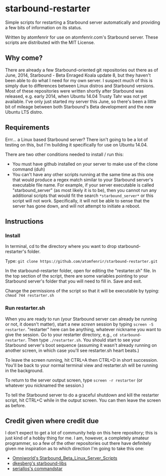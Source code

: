 starbound-restarter
===================

Simple scripts for restarting a Starbound server automatically and providing a few bits of information on its status.

Written by atomfenrir for use on atomfenrir.com's Starbound server. These scripts are distributed with the MIT License.

## Why come?

There are already a few Starbound-oriented git repositories out there as of June, 2014, Starbound - Beta Enraged Koala update 8, but they haven't been able to do what I need for my own server. I suspect much of this is simply due to differences between Linux distros and Starbound versions. Most of these repositories were written shortly after Starbound was released, e.g. early 2014, when Ubuntu 14.04 Trusty Tahr was not yet available. I've only just started my server this June, so there's been a little bit of mileage between both Starbound's Beta development and the new Ubuntu LTS distro. 

## Requirements

Errr... a Linux based Starbound server? There isn't going to be a lot of testing on this, but I'm building it specifically for use on Ubuntu 14.04.

There are two other conditions needed to install / run this:
* You must have github installed on your server to make use of the clone command (duh)
* You can't have any other scripts running at the same time as this one that would produce a regex match similar to your Starbound server's executable file name. For example, if your server executable is called "starbound_server" (as most likely it is to be), then you cannot run any additional scripts that would fit the search `*starbound_server*` or this script will not work. Specifically, it will not be able to sense that the server has gone down, and will not attempt to initiate a reboot.

## Instructions

### Install

In terminal, cd to the directory where you want to drop starbound-restarter's folder.

Type: `git clone https://github.com/atomfenrir/starbound-restarter.git`

In the starbound-restarter folder, open for editing the "restarter.sh" file.
In the top section of the script, there are some variables pointing to your Starbound server's folder that you will need to fill in.
Save and exit. 

Change the permissions of the script so that it will be executable by typing: `chmod 744 restarter.sh`

### Run restarter.sh

When you are ready to run (your Starbound server can already be running or not, it doesn't matter), start a new *screen* session by typing `screen -S restarter`. "restarter" here can be anything, whatever nickname you want to give the session. Go to your restarter directory, e.g., `cd starbound-restarter`. Then type `./restarter.sh`. You should start to see your Starbound server's boot sequence (assuming it wasn't already running on another screen, in which case you'll see restarter.sh heart beats.) 

To leave the screen running, hit CTRL+A then CTRL+D in short succession. You'll be back to your normal terminal view and restarter.sh will be running in the background. 

To return to the server output screen, type `screen -r restarter` (or whatever you nicknamed the session.) 

To tell the Starbound server to do a graceful shutdown and kill the restarter script, hit CTRL+C while in the output screen.
You can then leave the screen as before.


## Credit given where credit due

I don't expect to get a lot of community help on this here repository; this is just kind of a hobby thing for me. I am, however, a completely amateur programmer, so a few of the other repositories out there have definitely given me inspiration as to which direction I'm going to take this one:

- [Omniworld's Starbound_Beta_Linux_Server_Scripts](https://github.com/Omniworld/Starbound_Beta_Linux_Server_Scripts)
- [dkesberg's starbound-libs](https://github.com/dkesberg/starbound-libs)
- [seriallos's commandstar](https://github.com/seriallos/commandstar)